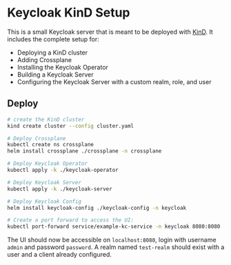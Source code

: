 # Keycloak KinD Setup

This is a small Keycloak server that is meant to be deployed with [KinD](https://kind.sigs.k8s.io/). It includes the complete setup for:

- Deploying a KinD cluster
- Adding Crossplane
- Installing the Keycloak Operator
- Building a Keycloak Server
- Configuring the Keycloak Server with a custom realm, role, and user

## Deploy

```sh
# create the KinD cluster
kind create cluster --config cluster.yaml

# Deploy Crossplane
kubectl create ns crossplane
helm install crossplane ./crossplane -n crossplane

# Deploy Keycloak Operator
kubectl apply -k ./keycloak-operator

# Deploy Keycloak Server
kubectl apply -k ./keycloak-server

# Deploy Keycloak Config
helm install keycloak-config ./keycloak-config -n keycloak

# Create a port forward to access the UI:
kubectl port-forward service/example-kc-service -n keycloak 8080:8080
```

The UI should now be accessible on `localhost:8080`, login with username `admin` and password `password`. A realm named `test-realm` should exist with a user and a client already configured.
